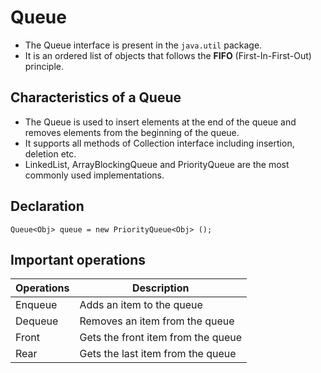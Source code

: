 # Queue
- The Queue interface is present in the `java.util` package.
- It is an ordered list of objects that follows the **FIFO** (First-In-First-Out) principle.

## Characteristics of a Queue
- The Queue is used to insert elements at the end of the queue and removes elements from the beginning of the queue.
- It supports all methods of Collection interface including insertion, deletion etc.
- LinkedList, ArrayBlockingQueue and PriorityQueue are the most commonly used implementations.

## Declaration

`Queue<Obj> queue = new PriorityQueue<Obj> ();`

## Important operations

| Operations | Description |
| ----------- | ----------- |
|Enqueue|Adds an item to the queue|
|Dequeue|Removes an item from the queue|
|Front|Gets the front item from the queue|
|Rear|Gets the last item from the queue|
